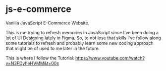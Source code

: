 # js-e-commerce

Vanilla JavaScript E-Commerce Website.

This is me trying to refresh memories in JavaScript since I've been doing a lot of UI Designing lately in Figma. So, to not lose that skills I've follow along some tutorials to refresh and probably learn some new coding approach that might be of used to me later in the future.

This is where I follow the Tutorial: https://www.youtube.com/watch?v=N3FDyheHVMM&t=00s
